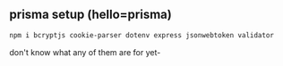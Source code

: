 ## prisma setup (hello=prisma)
```sh
npm i bcryptjs cookie-parser dotenv express jsonwebtoken validator
```

don't know what any of them are for yet-